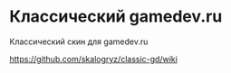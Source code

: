 # Классический gamedev.ru
Классический скин для gamedev.ru

https://github.com/skalogryz/classic-gd/wiki

